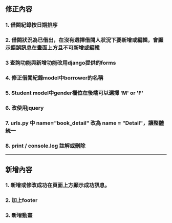 修正內容
---

### 1. 借閱紀錄按日期排序

### 2. 借閱狀況為已借出，在沒有選擇借閱人狀況下要新增或編輯，會顯示錯誤訊息在畫面上方且不可新增或編輯

### 3  查詢功能與新增功能改用django提供的forms

### 4. 修正借閱紀錄model中borrower的名稱

### 5. Student model中gender欄位在後端可以選擇 'M' or 'F'

### 6. 改使用jquery

### 7. urls.py 中 name="book_detail" 改為 name = "Detail"，讓整體統一

### 8. print / console.log 註解或刪除

***

新增內容
---

### 1. 新增或修改成功在頁面上方顯示成功訊息。

### 2. 加上footer

### 3. 新增動畫
